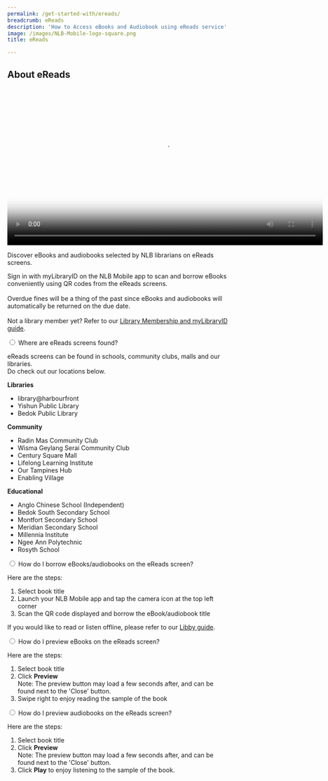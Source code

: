 ```yaml
---
permalink: /get-started-with/ereads/
breadcrumb: eReads
description: 'How to Access eBooks and Audiobook using eReads service'
image: /images/NLB-Mobile-logo-square.png
title: eReads

---
```


<h2>About eReads</h2>

<p></p>

<div class="vd">
     <video width="720px" poster="/images/Thumbnail_eReads_video.PNG" controls>
  <source src="/images/Video_eReads.mp4" type="video/mp4" />
</video>


<p>Discover eBooks and audiobooks selected by NLB librarians on eReads screens.</p>  

<p>Sign in with myLibraryID on the NLB Mobile app to scan and borrow eBooks conveniently using QR codes from the eReads screens.<br/><br/>Overdue fines will be a thing of the past since eBooks and audiobooks will automatically be returned on the due date.
<br/><br/>Not a library member yet? Refer to our <a href="/get-started-with/mylibrary/">Library Membership and myLibraryID guide</a>.</p>


<div class="acc-kontainer" id="eReads-get-started">          
	<div>
<div>
		<input type="radio" name="acc" id="acc1">
        <label for="acc1">Where are eReads screens found? </label>
<div class="acc-body">
      	<p>eReads screens can be found in schools, community clubs, malls and our libraries. <br/>Do check out our locations below.</p>

  <p><b>Libraries</b></p>
<ul>   
	<li> library@harbourfront</li>
	<li> Yishun Public Library</li>
    <li> Bedok Public Library</li>
    </ul>  

<p>
    <b>Community</b>
</p><ul><li>Radin Mas Community Club</li><li>Wisma Geylang Serai Community Club</li>
<li>Century Square Mall</li>
<li>Lifelong Learning Institute</li>
<li>Our Tampines Hub</li>
<li>Enabling Village</li>
</ul>  
<p>
    <b>Educational</b>
</p>

<ul>   
	<li>Anglo Chinese School (Independent)</li>
    <li>Bedok South Secondary School</li>
    <li>Montfort Secondary School</li>
    <li>Meridian Secondary School</li>
    <li>Millennia Institute</li>
    <li>Ngee Ann Polytechnic</li>
    <li>Rosyth School</li>
    </ul>      </div> </div> 



<div>
		<input type="radio" name="acc" id="acc2">
        <label for="acc2">How do I borrow eBooks/audiobooks on the eReads screen?</label>
<div class="acc-body">
        <p>Here are the steps:</p>
<ol>   
	<li> Select book title</li>
	<li> Launch your NLB Mobile app and tap the camera icon at the top left corner</li>
	<li>Scan the QR code displayed and borrow the eBook/audiobook title</li>
    </ol> <p>
    If you would like to read or listen offline, please refer to our  <a href="/get-started-with/libby/">Libby guide</a>.
    </p></div></div>


<div>
		<input type="radio" name="acc" id="acc3">
        <label for="acc3">How do I preview eBooks on the eReads screen?</label>
<div class="acc-body">
	<p>Here are the steps:</p>
<ol>   
	<li> Select book title</li>
    <li> Click <b>Preview</b>
         <br/> <span style="font-size:14px">Note: The preview button may load a few seconds after, and can be found next to the 'Close' button.</span></li>
	<li> Swipe right to enjoy reading the sample of the book</li>
    </ol>
        </div> </div>


<div>
		<input type="radio" name="acc" id="acc4">
        <label for="acc4">How do I preview audiobooks on the eReads screen?</label>
<div class="acc-body">
      	<p>Here are the steps:</p>
<ol>   
	<li> Select book title</li>
	<li>  Click <b>Preview</b>
    <br/> <span style="font-size:14px">Note: The preview button may load a few seconds after, and can be found next to the 'Close' button.</span></li>
    <li> Click <b>Play</b> to enjoy listening to the sample of
the book.</li>
    </ol>  
        </div> </div> 




</div> </div><!--close FAQ-section-->

